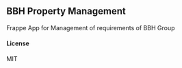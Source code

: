## BBH Property Management

Frappe App for Management of requirements of BBH Group

#### License

MIT